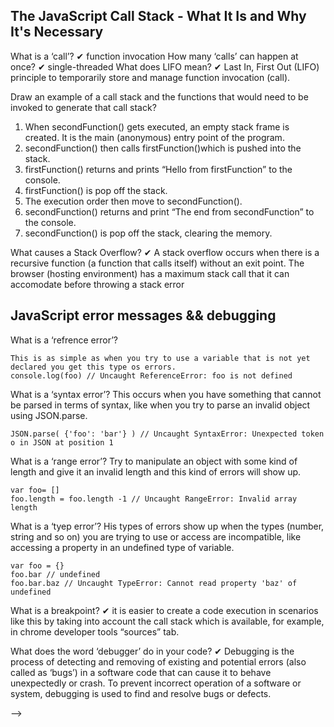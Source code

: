 ## The JavaScript Call Stack - What It Is and Why It's Necessary
What is a ‘call’?
✔ function invocation 
How many ‘calls’ can happen at once?
✔ single-threaded
What does LIFO mean?
✔ Last In, First Out (LIFO) principle to temporarily store and manage function invocation (call).

Draw an example of a call stack and the functions that would need to be invoked to generate that call stack?
1. When secondFunction() gets executed, an empty stack frame is created. It is the main (anonymous) entry point of the program.
2. secondFunction() then calls firstFunction()which is pushed into the stack.
3. firstFunction() returns and prints “Hello from firstFunction” to the console.
4. firstFunction() is pop off the stack.
5. The execution order then move to secondFunction().
6. secondFunction() returns and print “The end from secondFunction” to the console.
7. secondFunction() is pop off the stack, clearing the memory.

What causes a Stack Overflow?
✔ A stack overflow occurs when there is a recursive function (a function that calls itself) without an exit point. The browser (hosting environment) has a maximum stack call that it can accomodate before throwing a stack error 

## JavaScript error messages && debugging
What is a ‘refrence error’?
```
This is as simple as when you try to use a variable that is not yet declared you get this type os errors.
console.log(foo) // Uncaught ReferenceError: foo is not defined
```
What is a ‘syntax error’?
This occurs when you have something that cannot be parsed in terms of syntax, like when you try to parse an invalid object using JSON.parse.
```
JSON.parse( {'foo': 'bar'} ) // Uncaught SyntaxError: Unexpected token o in JSON at position 1
```
What is a ‘range error’?
Try to manipulate an object with some kind of length and give it an invalid length and this kind of errors will show up.
```
var foo= []
foo.length = foo.length -1 // Uncaught RangeError: Invalid array length
```
What is a ‘tyep error’?
His types of errors show up when the types (number, string and so on) you are trying to use or access are incompatible, like accessing a property in an undefined type of variable.
```
var foo = {}
foo.bar // undefined
foo.bar.baz // Uncaught TypeError: Cannot read property 'baz' of undefined
```
What is a breakpoint?
✔  it is easier to create a code execution in scenarios like this by taking into account the call stack which is available, for example, in chrome developer tools “sources” tab.

What does the word ‘debugger’ do in your code?
✔  Debugging is the process of detecting and removing of existing and potential errors (also called as ‘bugs’) in a software code that can cause it to behave unexpectedly or crash. To prevent incorrect operation of a software or system, debugging is used to find and resolve bugs or defects. 


<!-- test the code## The JavaScript Call Stack - What It Is and Why It's Necessary
What is a ‘call’?
✔ function invocation 
How many ‘calls’ can happen at once?
✔ single-threaded
What does LIFO mean?
✔ Last In, First Out (LIFO) principle to temporarily store and manage function invocation (call).

Draw an example of a call stack and the functions that would need to be invoked to generate that call stack?
1. When secondFunction() gets executed, an empty stack frame is created. It is the main (anonymous) entry point of the program.
2. secondFunction() then calls firstFunction()which is pushed into the stack.
3. firstFunction() returns and prints “Hello from firstFunction” to the console.
4. firstFunction() is pop off the stack.
5. The execution order then move to secondFunction().
6. secondFunction() returns and print “The end from secondFunction” to the console.
7. secondFunction() is pop off the stack, clearing the memory.

What causes a Stack Overflow?
✔ A stack overflow occurs when there is a recursive function (a function that calls itself) without an exit point. The browser (hosting environment) has a maximum stack call that it can accomodate before throwing a stack error 

## JavaScript error messages && debugging
What is a ‘refrence error’?
```
This is as simple as when you try to use a variable that is not yet declared you get this type os errors.
console.log(foo) // Uncaught ReferenceError: foo is not defined
```
What is a ‘syntax error’?
This occurs when you have something that cannot be parsed in terms of syntax, like when you try to parse an invalid object using JSON.parse.
```
JSON.parse( {'foo': 'bar'} ) // Uncaught SyntaxError: Unexpected token o in JSON at position 1
```
What is a ‘range error’?
Try to manipulate an object with some kind of length and give it an invalid length and this kind of errors will show up.
```
var foo= []
foo.length = foo.length -1 // Uncaught RangeError: Invalid array length
```
What is a ‘tyep error’?
His types of errors show up when the types (number, string and so on) you are trying to use or access are incompatible, like accessing a property in an undefined type of variable.
```
var foo = {}
foo.bar // undefined
foo.bar.baz // Uncaught TypeError: Cannot read property 'baz' of undefined
```
What is a breakpoint?
✔  it is easier to create a code execution in scenarios like this by taking into account the call stack which is available, for example, in chrome developer tools “sources” tab.

What does the word ‘debugger’ do in your code?
✔  Debugging is the process of detecting and removing of existing and potential errors (also called as ‘bugs’) in a software code that can cause it to behave unexpectedly or crash. To prevent incorrect operation of a software or system, debugging is used to find and resolve bugs or defects. 


<!-- test the code  -->  -->